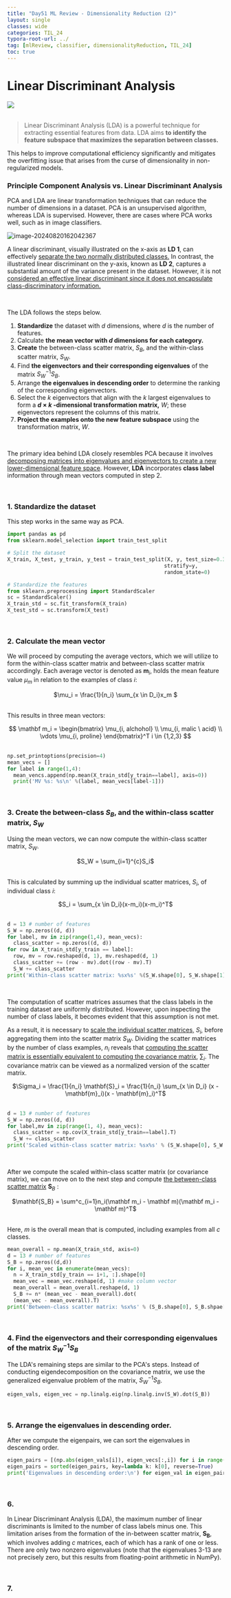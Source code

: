 ```yaml
---
title: "Day51 ML Review - Dimensionality Reduction (2)"
layout: single
classes: wide
categories: TIL_24
typora-root-url: ../
tag: [mlReview, classifier, dimensionalityReduction, TIL_24]
toc: true 
---
```


# Linear Discriminant Analysis

<img src="/blog/images/2024-08-13-TIL24_Day51/DAC0D3A8-1B6F-434F-9F4A-3ECBF74D915C.jpeg"><br><br>

> Linear Discriminant Analysis (LDA) is a powerful technique for extracting essential features from data. LDA aims **to identify the feature subspace that maximizes the separation between classes.**

This helps to improve computational efficiency significantly and mitigates the overfitting issue that arises from the curse of dimensionality in non-regularized models. 



### Principle Component Analysis vs. Linear Discriminant Analysis

PCA and LDA are linear transformation techniques that can reduce the number of dimensions in a dataset. PCA is an unsupervised algorithm, whereas LDA is supervised. However, there are cases where PCA works well, such as in image classifiers.



![image-20240820162042367](/images/2024-08-13-TIL24_Day51/image-20240820162042367.png)

A linear discriminant, visually illustrated on the x-axis as **LD 1**, can effectively <u>separate the two normally distributed classes.</u> In contrast, the illustrated linear discriminant on the y-axis, known as **LD 2**, captures a substantial amount of the variance present in the dataset. However, it is not <u>considered an effective linear discriminant since it does not encapsulate class-discriminatory information.</u> 

<br>

The LDA follows the steps below.

1. **Standardize** the dataset with $d$ dimensions, where $d$ is the number of features.
2. Calculate **the mean vector with $d$ dimensions for each category.** 
3. **Create** the between-class scatter matrix, $S_B$, and the within-class scatter matrix, $S_W$. 
4. Find **the eigenvectors and their corresponding eigenvalues** of the matrix $S^{-1}_{W}S_B$. 
5. Arrange **the eigenvalues in descending order** to determine the ranking of the corresponding eigenvectors.  
6. Select the $k$ eigenvectors that align with the $k$ largest eigenvalues to form a **$d \times k$ -dimensional transformation matrix,** $W$; these eigenvectors represent the columns of this matrix.
7. **Project the examples onto the new feature subspace** using the transformation matrix, $W$. 

<br>

The primary idea behind LDA closely resembles PCA because it involves <u>decomposing matrices into eigenvalues and eigenvectors to create a new lower-dimensional feature space</u>. However, **LDA** incorporates **class label** information through mean vectors computed in step 2.

<br>



### 1. Standardize the dataset

This step works in the same way as PCA. 

```python
import pandas as pd
from sklearn.model_selection import train_test_split

# Split the dataset
X_train, X_test, y_train, y_test = train_test_split(X, y, test_size=0.3,
                                                   stratify=y,
                                                   random_state=0)

# Standardize the features
from sklearn.preprocessing import StandardScaler
sc = StandardScaler()
X_train_std = sc.fit_transform(X_train)
X_test_std = sc.transform(X_test)
```

<br>

### 2. Calculate the mean vector

We will proceed by computing the average vectors, which we will utilize to form the within-class scatter matrix and between-class scatter matrix accordingly. Each average vector is denoted as $\mathbf m_i$, holds the mean feature value $\mu_m$ in relation to the examples of class $i$: 

<center>
  $\mu_i = \frac{1}{n_i} \sum_{x \in D_i}x_m $<br><br>
</center>

This results in three mean vectors:

<center>
  $$
  \mathbf m_i = 
\begin{bmatrix}
\mu_{i, alchohol} \\
\mu_{i, malic \ acid} \\
\vdots
\mu_{i, proline}
\end{bmatrix}^T
i \in {1,2,3}
  $$ <br>
</center>

<br>

```python
np.set_printoptions(precision=4)
mean_vecs = []
for label in range(1,4):
  mean_vencs.append(np.mean(X_train_std[y_train==label], axis=0))
  print('MV %s: %s\n' %(label, mean_vecs[label-1]))
```

<br>

### 3. Create the between-class $S_B$, and the within-class scatter matrix, $S_W$

Using the mean vectors, we can now compute the within-class scatter matrix, $S_W$. 

<center>
  $S_W = \sum_{i=1}^{c}S_i$ <br><br>
</center>



This is calculated by summing up the individual scatter matrices, $S_i$, of individual class $i$:

<center>
  $S_i = \sum_{x \in D_i}(x-m_i)(x-m_i)^T$ <br><br>
</center>

```python
d = 13 # number of features
S_W = np.zeros((d, d))
for label, mv in zip(range(1,4), mean_vecs):
  class_scatter = np.zeros((d, d))
for row in X_train_std[y_train == label]:
  row, mv = row.reshaped(d, 1), mv.reshaped(d, 1)
  class_scatter += (row - mv).dot((row - mv).T)
  S_W += class_scatter
print('Within-class scatter matrix: %sx%s' %(S_W.shape[0], S_W.shape[1]))
```

<br>

The computation of scatter matrices assumes that the class labels in the training dataset are uniformly distributed. However, upon inspecting the number of class labels, it becomes evident that this assumption is not met. 

As a result, it is necessary to <u>scale the individual scatter matrices,</u> $S_i$, before aggregating them into the scatter matrix $S_W$. Dividing the scatter matrices by the number of class examples, $n_i$ reveals that <u>computing the scatter matrix is essentially equivalent to computing the covariance matrix</u>, $\sum_i$. The covariance matrix can be viewed as a normalized version of the scatter matrix.<br>

<center>
  $\Sigma_i = \frac{1}{n_i} \mathbf{S}_i = \frac{1}{n_i} \sum_{x \in D_i} (x - \mathbf{m}_i)(x - \mathbf{m}_i)^T$ <br><br>
</center>



```python
d = 13 # number of features
S_W = np.zeros((d, d))
for label,mv in zip(range(1, 4), mean_vecs):
  class_scatter = np.cov(X_train_std[y_train==label].T)
  S_W += class_scatter
print('Scaled within-class scatter matrix: %sx%s' % (S_W.shape[0], S_W.shape[1]))
```

<br>

After we compute the scaled within-class scatter matrix (or covariance matrix), we can move on to the next step and compute <u>the between-class scatter matrix</u> $\mathbf S_B$ :

<center>
    $\mathbf{S_B} = \sum^c_{i=1}n_i(\mathbf m_i - \mathbf m)(\mathbf m_i - \mathbf m)^T$ <br><br>
</center>

Here, $m$ is the overall mean that is computed, including examples from all $c$ classes.

```python
mean_overall = np.mean(X_train_std, axis=0)
d = 13 # number of features
S_B = np.zeros((d,d))
for i, mean_vec in enumerate(mean_vecs):
  n = X_train_std[y_train == i+1, :].shape[0]
  mean_vec = mean_vec.reshape(d, 1) #make column vector
  mean_overall = mean_overall.reshape(d, 1)
  S_B += n* (mean_vec - mean_overall).dot(
  (mean_vec - mean_overall).T)
print('Between-class scatter matrix: %sx%s' % (S_B.shape[0], S_B.shpae[1]))
```

<br>

### 4. Find **the eigenvectors and their corresponding eigenvalues** of the matrix $S^{-1}_{W}S_B$

The LDA's remaining steps are similar to the PCA's steps. Instead of conducting eigendecomposition on the covariance matrix, we use the generalized eigenvalue problem of the matrix, $S^{-1}_{W}S_B$.

 ```python
 eigen_vals, eigen_vec = np.linalg.eig(np.linalg.inv(S_W).dot(S_B))
 ```

<br>

### 5. Arrange the eigenvalues in descending order.

After we compute the eigenpairs, we can sort the eigenvalues in descending order.

```python
eigen_pairs = [(np.abs(eigen_vals[i]), eigen_vecs[:,i]) for i in range(len(eigen_vals))]
eigen_pairs = sorted(eigen_pairs, key=lambda k: k[0], reverse=True)
print('Eigenvalues in descending order:\n') for eigen_val in eigen_pairs: print(eigen_val[0])
```

<br>

### 6. 

In Linear Discriminant Analysis (LDA), the maximum number of linear discriminants is limited to the number of class labels minus one. This limitation arises from the formation of the in-between scatter matrix, $\mathbf{S_B}$, which involves adding $c$ matrices, each of which has a rank of one or less. There are only two nonzero eigenvalues (note that the eigenvalues 3-13 are not precisely zero, but this results from floating-point arithmetic in NumPy).

<br>

### 7.







<br><br>
